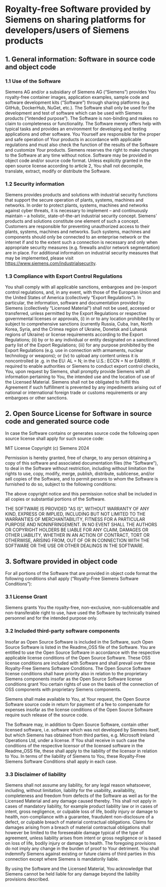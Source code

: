# Royalty-free Software provided by Siemens on sharing platforms for developers/users of Siemens products

## 1. General information: Software in source code and object code  

### 1.1 Use of the Software

Siemens AG and/or a subsidiary of Siemens AG (“Siemens”) provides You royalty-free container images, application examples, sample code and software development kits (“Software”) through sharing platforms (e.g. GitHub, DockerHub, NuGet, etc.). The Software shall only be used for the development and test of software which can be used with Siemens products (“intended purpose”). The Software is non-binding and makes no claim to completeness or functionality. The Software merely offers help with typical tasks and provides an environment for developing and testing applications and other software. You Yourself are responsible for the proper and safe operation of Your products in accordance with applicable regulations and must also check the function of the results of the Software and customize Your products. Siemens reserves the right to make changes to the Software at any time without notice. Software may be provided in object code and/or source code format. Unless explicitly granted in the open source license according to article 2, You shall not decompile, translate, extract, modify or distribute the Software.

### 1.2 Security information

Siemens provides products and solutions with industrial security functions that support the secure operation of plants, systems, machines and networks. In order to protect plants, systems, machines and networks against cyber threats, it is necessary to implement – and continuously maintain – a holistic, state-of-the-art industrial security concept. Siemens’ products and solutions constitute one element of such a concept. Customers are responsible for preventing unauthorized access to their plants, systems, machines and networks. Such systems, machines and components should only be connected to an enterprise network or the internet if and to the extent such a connection is necessary and only when appropriate security measures (e.g. firewalls and/or network segmentation) are in place. For additional information on industrial security measures that may be implemented, please visit <https://www.siemens.com/industrialsecurity>.

### 1.3 Compliance with Export Control Regulations

You shall comply with all applicable sanctions, embargoes and (re-)export control regulations, and, in any event, with those of the European Union and the United States of America (collectively “Export Regulations”). In particular, the information, software and documentation provided by Siemens (collectively “Licensed Material”) shall not be used, accessed or transferred, unless permitted by the Export Regulations or respective governmental licenses or approvals, (i) in or to any location prohibited by or subject to comprehensive sanctions (currently Russia, Cuba, Iran, North Korea, Syria, and the Crimea region of Ukraine, Donetsk and Luhansk regions of Ukraine) or license requirements according to the Export Regulations; (ii) by or to any individual or entity designated on a sanctioned party list of the Export Regulations; (iii) for any purpose prohibited by the Export Regulations (e.g. use in connection with armaments, nuclear technology or weapons); or (iv) to upload any content unless it is noncontrolled (e .g. in the EU: AL = N; in the U.S.: ECCN = N or EAR99). If required to enable authorities or Siemens to conduct export control checks, You, upon request by Siemens, shall promptly provide Siemens with all information pertaining to You, the intended use and the location of use of the Licensed Material. Siemens shall not be obligated to fulfill this Agreement if such fulfillment is prevented by any impediments arising out of national or international foreign trade or customs requirements or any embargoes or other sanctions. 

## 2. Open Source License for Software in source code and generated source code

In case the Software contains or generates source code the following open source license shall apply for such source code:

MIT License
Copyright (c) Siemens 2024

Permission is hereby granted, free of charge, to any person obtaining a copy of this software and associated documentation files (the "Software"), to deal in the Software without restriction, including without limitation the rights to use, copy, modify, merge, publish, distribute, sublicense, and/or sell copies of the Software, and to permit persons to whom the Software is furnished to do so, subject to the following conditions: 

The above copyright notice and this permission notice shall be included in all copies or substantial
portions of the Software.

THE SOFTWARE IS PROVIDED "AS IS", WITHOUT WARRANTY OF ANY KIND, EXPRESS OR IMPLIED, INCLUDING BUT NOT LIMITED TO THE WARRANTIES OF MERCHANTABILITY, FITNESS FOR A PARTICULAR PURPOSE AND NONINFRINGEMENT. IN NO EVENT SHALL THE AUTHORS OR COPYRIGHT HOLDERS BE LIABLE FOR ANY CLAIM, DAMAGES OR OTHER LIABILITY, WHETHER IN AN ACTION OF CONTRACT, TORT OR OTHERWISE, ARISING FROM, OUT OF OR IN CONNECTION WITH THE SOFTWARE OR THE USE OR OTHER DEALINGS IN THE SOFTWARE.

## 3. Software provided in object code

For all portions of the Software that are provided in object code format the following conditions shall apply (“Royalty-Free Siemens Software Conditions”):

### 3.1 License Grant

Siemens grants You the royalty-free, non-exclusive, non-sublicensable and non-transferable right to use, have used the Software by technically trained personnel and for the intended purpose only.

### 3.2 Included third-party software components

Insofar as Open Source Software is included in the Software, such Open Source Software is listed in the Readme_OSS file of the Software. You are entitled to use the Open Source Software in accordance with the respective applicable license conditions of the Open Source Software. These OSS license conditions are included with Software and shall prevail over these Royalty-Free Siemens Software Conditions. The Open Source Software license conditions shall have priority also in relation to the proprietary Siemens components insofar as the Open Source Software license conditions grant You certain rights of use on the basis of the connection of OSS components with proprietary Siemens components.  

Siemens shall make available to You, at Your request, the Open Source Software source code in return for payment of a fee to compensate for expenses insofar as the license conditions of the Open Source Software require such release of the source code.  

The Software may, in addition to Open Source Software, contain other licensed software, i.e. software which was not developed by Siemens itself, but which Siemens has obtained from third parties, e.g. Microsoft Ireland Operations Ltd, under a license. If You shall receive in such case the conditions of the respective licensor of the licensed software in the Readme_OSS file, these shall apply to the liability of the licensor in relation to You. In terms of the liability of Siemens to You, these Royalty-Free Siemens Software Conditions shall apply in each case. 

### 3.3 Disclaimer of liability

Siemens shall not assume any liability, for any legal reason whatsoever, including, without limitation, liability for the usability, availability, completeness and freedom from defects of the Software as well as for the Licensed Material and any damage caused thereby. This shall not apply in cases of mandatory liability, for example product liability law or in cases of intent, gross negligence, or culpable loss of life, bodily injury or damage to health, non-compliance with a guarantee, fraudulent non-disclosure of a defect, or culpable breach of material contractual obligations. Claims for damages arising from a breach of material contractual obligations shall however be limited to the foreseeable damage typical of the type of agreement, unless liability arises from intent or gross negligence or is based on loss of life, bodily injury or damage to health. The foregoing provisions do not imply any change in the burden of proof to Your detriment. You shall indemnify Siemens against existing or future claims of third parties in this connection except where Siemens is mandatorily liable.

By using the Software and the Licensed Material, You acknowledge that Siemens cannot be held liable for any damage beyond the liability provisions described.